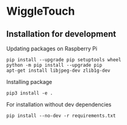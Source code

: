 # WiggleTouch

## Installation for development

Updating packages on Raspberry Pi
```
pip install --upgrade pip setuptools wheel
python -m pip install --upgrade pip
apt-get install libjpeg-dev zlib1g-dev
```

Installing package
```
pip3 install -e .
```

For installation without dev dependencies
```
pip install --no-dev -r requirements.txt
```